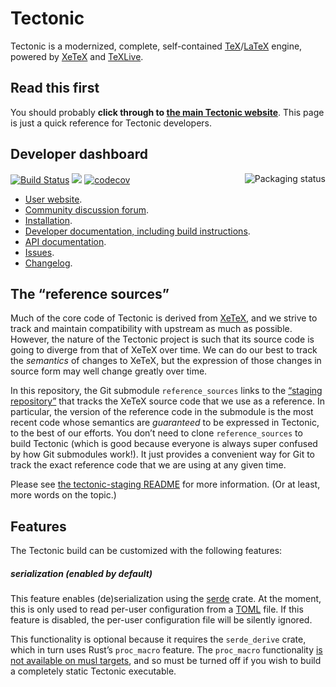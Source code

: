 # Tectonic

Tectonic is a modernized, complete, self-contained
[TeX](https://en.wikipedia.org/wiki/TeX)/[LaTeX](https://www.latex-project.org/)
engine, powered by [XeTeX](http://xetex.sourceforge.net/) and
[TeXLive](https://www.tug.org/texlive/).

## Read this first

You should probably **click through to
[the main Tectonic website](https://tectonic-typesetting.github.io/)**. This
page is just a quick reference for Tectonic developers.

## Developer dashboard

[![Build Status](https://travis-ci.org/tectonic-typesetting/tectonic.svg?branch=master)](https://travis-ci.org/tectonic-typesetting/tectonic)
[![](http://meritbadge.herokuapp.com/tectonic)](https://crates.io/crates/tectonic)
[![codecov](https://codecov.io/gh/tectonic-typesetting/tectonic/branch/master/graph/badge.svg)](https://codecov.io/gh/tectonic-typesetting/tectonic)
<a href="https://repology.org/metapackage/tectonic">
    <img src="https://repology.org/badge/vertical-allrepos/tectonic.svg" alt="Packaging status" align="right">
</a>

- [User website](https://tectonic-typesetting.github.io/).
- [Community discussion forum](https://tectonic.newton.cx/).
- [Installation](https://tectonic-typesetting.github.io/install.html).
- [Developer documentation, including build instructions](https://tectonic-typesetting.github.io/develop.html).
- [API documentation](https://docs.rs/tectonic/).
- [Issues](https://github.com/tectonic-typesetting/tectonic/issues/).
- [Changelog](./CHANGELOG.md).

## The “reference sources”

Much of the core code of Tectonic is derived from
[XeTeX](http://xetex.sourceforge.net/), and we strive to track and maintain
compatibility with upstream as much as possible. However, the nature of the
Tectonic project is such that its source code is going to diverge from that of
XeTeX over time. We can do our best to track the *semantics* of changes to
XeTeX, but the expression of those changes in source form may well change
greatly over time.

In this repository, the Git submodule `reference_sources` links to the
[“staging repository”](https://github.com/tectonic-typesetting/tectonic-staging)
that tracks the XeTeX source
code that we use as a reference. In particular, the version of the reference
code in the submodule is the most recent code whose semantics are *guaranteed*
to be expressed in Tectonic, to the best of our efforts. You don’t need to
clone `reference_sources` to build Tectonic (which is good because everyone is
always super confused by how Git submodules work!). It just provides a
convenient way for Git to track the exact reference code that we are using at
any given time.

Please see
[the tectonic-staging README](https://github.com/tectonic-typesetting/tectonic-staging#readme)
for more information. (Or at least, more words on the topic.)


## Features

The Tectonic build can be customized with the following features:

##### serialization (enabled by default)

This feature enables (de)serialization using the [serde](https://serde.rs/)
crate. At the moment, this is only used to read per-user configuration from a
[TOML](https://github.com/toml-lang/toml) file. If this feature is disabled,
the per-user configuration file will be silently ignored.

This functionality is optional because it requires the `serde_derive` crate,
which in turn uses Rust’s `proc_macro` feature. The `proc_macro` functionality
[is not available on musl targets](https://github.com/rust-lang/rust/issues/40174),
and so must be turned off if you wish to build a completely static Tectonic
executable.

